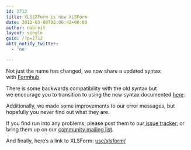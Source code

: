 ```yaml
---
id: 2712
title: XLS2XForm is now XLSForm
date: 2012-03-08T02:06:42+00:00
author: nabreit
layout: single
guid: /?p=2712
aktt_notify_twitter:
  - 'no'

---
```

Not just the name has changed, we now share a updated syntax with [Formhub](https://formhub.org/).

There is some backwards compatibility with the old syntax but we encourage you to transition to using the new syntax documented [here](//opendatakit.org/help/form-design/xlsform/).

Additionally, we made some improvements to our error messages, but hopefully you never find out what they are.

If you find run into any problems, please post them to our[ issue tracker](https://code.google.com/p/opendatakit/issues/list), or bring them up on our [community mailing list](https://groups.google.com/group/opendatakit).

And finally, here’s a link to XLSForm: <a href="//opendatakit.org/use/xlsform/" target="_blank">use/xlsform/</a>
